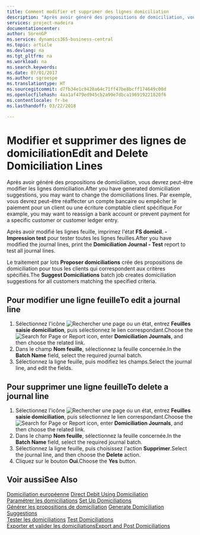 ```yaml
---
title: Comment modifier et supprimer des lignes domiciliation
description: "Après avoir généré des propositions de domiciliation, vous devrez peut-être modifier les lignes domiciliation. Par exemple, vous devrez peut-être réaffecter un compte bancaire ou empêcher le paiement pour un client ou une écriture comptable client spécifique."
services: project-madeira
documentationcenter: 
author: SorenGP
ms.service: dynamics365-business-central
ms.topic: article
ms.devlang: na
ms.tgt_pltfrm: na
ms.workload: na
ms.search.keywords: 
ms.date: 07/01/2017
ms.author: sgroespe
ms.translationtype: HT
ms.sourcegitcommit: d7fb34e1c9428a64c71ff47be8bcff174649c00d
ms.openlocfilehash: 4aa1af479ed945cb2a99e7dbca196919221820f6
ms.contentlocale: fr-be
ms.lasthandoff: 03/22/2018

---
```

# <a name="edit-and-delete-domiciliation-lines"></a><span data-ttu-id="0f067-104">Modifier et supprimer des lignes de domiciliation</span><span class="sxs-lookup"><span data-stu-id="0f067-104">Edit and Delete Domiciliation Lines</span></span>
<span data-ttu-id="0f067-105">Après avoir généré des propositions de domiciliation, vous devrez peut-être modifier les lignes domiciliation.</span><span class="sxs-lookup"><span data-stu-id="0f067-105">After you have generated domiciliation suggestions, you may want to change the domiciliations lines.</span></span> <span data-ttu-id="0f067-106">Par exemple, vous devrez peut-être réaffecter un compte bancaire ou empêcher le paiement pour un client ou une écriture comptable client spécifique.</span><span class="sxs-lookup"><span data-stu-id="0f067-106">For example, you may want to reassign a bank account or prevent payment for a specific customer or customer ledger entry.</span></span>  

<span data-ttu-id="0f067-107">Après avoir modifié les lignes feuille, imprimez l'état **FS domicil. - Impression test** pour tester toutes les lignes feuilles.</span><span class="sxs-lookup"><span data-stu-id="0f067-107">After you have modified the journal lines, print the **Domiciliation Journal - Test** report to test all journal lines.</span></span>  

<span data-ttu-id="0f067-108">Le traitement par lots **Proposer domiciliations** crée des propositions de domiciliation pour tous les clients qui correspondent aux critères spécifiés.</span><span class="sxs-lookup"><span data-stu-id="0f067-108">The **Suggest Domiciliations** batch job creates domiciliation suggestions for all customers matching the specified criteria.</span></span>  

## <a name="to-edit-a-journal-line"></a><span data-ttu-id="0f067-109">Pour modifier une ligne feuille</span><span class="sxs-lookup"><span data-stu-id="0f067-109">To edit a journal line</span></span>  

1.  <span data-ttu-id="0f067-110">Sélectionnez l'icône ![Rechercher une page ou un état](../../media/ui-search/search_small.png "icône Rechercher une page ou un état"), entrez **Feuilles saisie domiciliation**, puis sélectionnez le lien correspondant.</span><span class="sxs-lookup"><span data-stu-id="0f067-110">Choose the ![Search for Page or Report](../../media/ui-search/search_small.png "Search for Page or Report icon") icon, enter **Domiciliation Journals**, and then choose the related link.</span></span>  
2.  <span data-ttu-id="0f067-111">Dans le champ **Nom feuille**, sélectionnez la feuille concernée.</span><span class="sxs-lookup"><span data-stu-id="0f067-111">In the **Batch Name** field, select the required journal batch.</span></span>  
3.  <span data-ttu-id="0f067-112">Sélectionnez la ligne feuille, puis modifiez les champs.</span><span class="sxs-lookup"><span data-stu-id="0f067-112">Select the journal line, and edit the fields.</span></span>  

## <a name="to-delete-a-journal-line"></a><span data-ttu-id="0f067-113">Pour supprimer une ligne feuille</span><span class="sxs-lookup"><span data-stu-id="0f067-113">To delete a journal line</span></span>  

1.  <span data-ttu-id="0f067-114">Sélectionnez l'icône ![Rechercher une page ou un état](../../media/ui-search/search_small.png "icône Rechercher une page ou un état"), entrez **Feuilles saisie domiciliation**, puis sélectionnez le lien correspondant.</span><span class="sxs-lookup"><span data-stu-id="0f067-114">Choose the ![Search for Page or Report](../../media/ui-search/search_small.png "Search for Page or Report icon") icon, enter **Domiciliation Journals**, and then choose the related link.</span></span>  
2.  <span data-ttu-id="0f067-115">Dans le champ **Nom feuille**, sélectionnez la feuille concernée.</span><span class="sxs-lookup"><span data-stu-id="0f067-115">In the **Batch Name** field, select the required journal batch.</span></span>  
3.  <span data-ttu-id="0f067-116">Sélectionnez la ligne feuille, puis choisissez l'action **Supprimer**.</span><span class="sxs-lookup"><span data-stu-id="0f067-116">Select the journal line, and then choose the **Delete** action.</span></span>  
4.  <span data-ttu-id="0f067-117">Cliquez sur le bouton **Oui**.</span><span class="sxs-lookup"><span data-stu-id="0f067-117">Choose the **Yes** button.</span></span>  

## <a name="see-also"></a><span data-ttu-id="0f067-118">Voir aussi</span><span class="sxs-lookup"><span data-stu-id="0f067-118">See Also</span></span>  
 <span data-ttu-id="0f067-119">[Domiciliation européenne](direct-debit-using-domiciliation.md) </span><span class="sxs-lookup"><span data-stu-id="0f067-119">[Direct Debit Using Domiciliation](direct-debit-using-domiciliation.md) </span></span>  
 <span data-ttu-id="0f067-120">[Paramétrer les domiciliations](how-to-set-up-domiciliations.md) </span><span class="sxs-lookup"><span data-stu-id="0f067-120">[Set Up Domiciliations](how-to-set-up-domiciliations.md) </span></span>  
 <span data-ttu-id="0f067-121">[Générer les propositions de domiciliation](how-to-generate-domiciliation-suggestions.md) </span><span class="sxs-lookup"><span data-stu-id="0f067-121">[Generate Domiciliation Suggestions](how-to-generate-domiciliation-suggestions.md) </span></span>  
 <span data-ttu-id="0f067-122">[Tester les domiciliations](how-to-test-domiciliations.md) </span><span class="sxs-lookup"><span data-stu-id="0f067-122">[Test Domiciliations](how-to-test-domiciliations.md) </span></span>  
 [<span data-ttu-id="0f067-123">Exporter et valider les domiciliations</span><span class="sxs-lookup"><span data-stu-id="0f067-123">Export and Post Domiciliations</span></span>](how-to-export-and-post-domiciliations.md)

